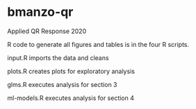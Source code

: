 # bmanzo-qr
Applied QR Response 2020

R code to generate all figures and tables is in the four R scripts. 

input.R imports the data and cleans 

plots.R creates plots for exploratory analysis

glms.R executes analysis for section 3

ml-models.R executes analysis for section 4
